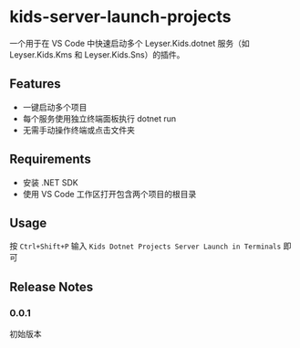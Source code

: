 # kids-server-launch-projects

一个用于在 VS Code 中快速启动多个 Leyser.Kids.dotnet 服务（如 Leyser.Kids.Kms 和 Leyser.Kids.Sns）的插件。

## Features

- 一键启动多个项目
- 每个服务使用独立终端面板执行 dotnet run
- 无需手动操作终端或点击文件夹

## Requirements

- 安装 .NET SDK
- 使用 VS Code 工作区打开包含两个项目的根目录

## Usage

按 `Ctrl+Shift+P` 输入 `Kids Dotnet Projects Server Launch in Terminals` 即可

## Release Notes

### 0.0.1

初始版本
